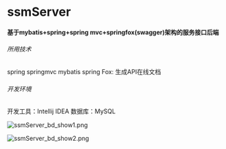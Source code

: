 # ssmServer
#### 基于mybatis+spring+spring mvc+springfox(swagger)架构的服务接口后端
###### 所用技术
spring
springmvc
mybatis
spring Fox: 生成API在线文档
###### 开发环境
开发工具：Intellij IDEA
数据库：MySQL

![ssmServer_bd_show1.png](https://raw.githubusercontent.com/caojiele/caojiele.github.io/master/img-folder/ssmServer/imp-show/ssmServer_bd_show1.png)

![ssmServer_bd_show2.png](https://raw.githubusercontent.com/caojiele/caojiele.github.io/master/img-folder/ssmServer/imp-show/ssmServer_bd_show2.png)

